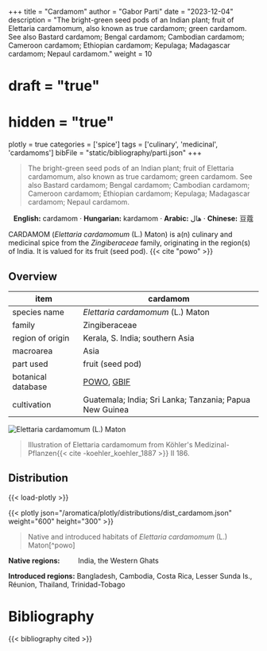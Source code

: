 +++
title = "Cardamom"
author = "Gabor Parti"
date = "2023-12-04"
description = "The bright-green seed pods of an Indian plant; fruit of Elettaria cardamomum, also known as true cardamom; green cardamom. See also Bastard cardamom; Bengal cardamom; Cambodian cardamom; Cameroon cardamom; Ethiopian cardamom; Kepulaga; Madagascar cardamom; Nepaul cardamom."
weight = 10
# draft = "true"
# hidden = "true"
plotly = true
categories = ['spice']
tags = ['culinary', 'medicinal', 'cardamoms']
bibFile = "static/bibliography/parti.json"
+++

>The bright-green seed pods of an Indian plant; fruit of Elettaria cardamomum, also known as true cardamom; green cardamom. See also Bastard cardamom; Bengal cardamom; Cambodian cardamom; Cameroon cardamom; Ethiopian cardamom; Kepulaga; Madagascar cardamom; Nepaul cardamom.

<center>

**English:** cardamom · **Hungarian:** kardamom · **Arabic:** <span class="arabic-text" dir="rtl">هال</span> · **Chinese:** <span class="traditional-chinese-text">豆蔻</span> 

</center>

CARDAMOM (*Elettaria cardamomum* (L.) Maton) is a(n) culinary and medicinal spice from the *Zingiberaceae* family, originating in the region(s) of India. It is valued for its fruit (seed pod). {{< cite "powo" >}}

## Overview

|       item       |                                             cardamom                                            |
|------------------|-------------------------------------------------------------------------------------------------|
|   species name   |                                *Elettaria cardamomum* (L.) Maton                                |
|      family      |                                          Zingiberaceae                                          |
| region of origin |                                 Kerala, S. India; southern Asia                                 |
|     macroarea    |                                               Asia                                              |
|     part used    |                                         fruit (seed pod)                                        |
|botanical database|[POWO](https://powo.science.kew.org/taxon/796556-1), [GBIF](https://www.gbif.org/species/2759871)|
|    cultivation   |                     Guatemala; India; Sri Lanka; Tanzania; Papua New Guinea                     |

![*Elettaria cardamomum* (L.) Maton](/images/illustrations/cardamom.png?width=40rem "Illustration of Elettaria cardamomum from Köhler's Medizinal-Pflanzen")

>Illustration of Elettaria cardamomum from Köhler's Medizinal-Pflanzen{{< cite -koehler_koehler_1887 >}} II 186.

## Distribution

{{< load-plotly >}}

{{< plotly json="/aromatica/plotly/distributions/dist_cardamom.json" weight="600" height="300" >}}

>Native and introduced habitats of *Elettaria cardamomum* (L.) Maton[^powo]

<p style="text-align:left;">

**Native regions:** &ensp; &ensp; &ensp; India, the Western Ghats

**Introduced regions:** Bangladesh, Cambodia, Costa Rica, Lesser Sunda Is., Réunion, Thailand, Trinidad-Tobago

</p>



# Bibliography

{{< bibliography cited >}}

